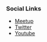 
### Social Links
* [Meetup](https://www.meetup.com/OWASP-Cape-Town-Chapter-Meetup/)
* [Twitter](https://twitter.com/OWASP_CPT)
* [Youtube](https://www.youtube.com/channel/UC514UtotMbbNAPqP6aeNpXA)
